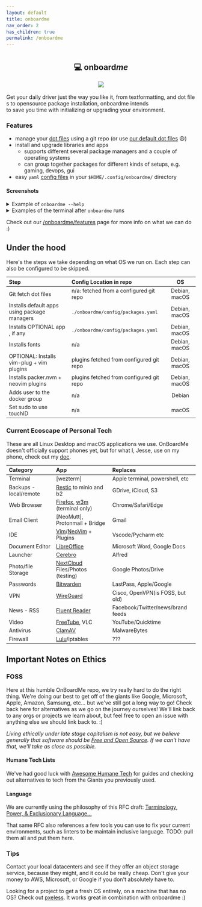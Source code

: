 ```yaml
---
layout: default
title: onboardme
nav_order: 2
has_children: true
permalink: /onboardme
---
```


<h2 align="center">
  <img
    src="https://raw.githubusercontent.com/catppuccin/catppuccin/main/assets/misc/transparent.png"
    height="30"
    width="0px"
  />
  💻 onboard<i>me</i>
  <img
    src="https://raw.githubusercontent.com/catppuccin/catppuccin/main/assets/misc/transparent.png"
    height="30"
    width="0px"
  />
</h2>
<p align="center">
  <a href="https://github.com/jessebot/onboardme/releases">
    <img src="https://img.shields.io/github/v/release/jessebot/onboardme?style=plastic&labelColor=484848&color=3CA324&logo=GitHub&logoColor=white">
  </a>
</p>

Get your daily driver just the way you like it, from textformatting, and dot files to opensource package installation, onboardme intends to save you time with initializing or upgrading your environment.

### Features
- manage your [dot files] using a git repo (or use [our default dot files] 😃)
- install and upgrade libraries and apps
  - supports different several package managers and a couple of operating systems
  - can group together packages for different kinds of setups, e.g. gaming, devops, gui
- easy `yaml` [config files](https://github.com/jessebot/onboardme#configuration) in your `$HOME/.config/onboardme/` directory

#### Screenshots

<details>
  <summary>Example of <code>onboardme --help</code></summary>

<p align="center" width="100%">
<a href="https://raw.githubusercontent.com/jessebot/onboardme/main/docs/onboardme/screenshots/help_text.svg">
<img src="./docs/onboardme/screenshots/help_text.svg" alt='screenshot of full output of onboardme --help'>
</a>
</p>

</details>

<details>
  <summary>Examples of the terminal after <code>onboardme</code> runs</summary>

<p align="center" width="100%">

### Powerline and ls
<img width="90%" src='https://raw.githubusercontent.com/jessebot/onboardme/main/docs/onboardme/screenshots/ls_tree_examples.png' alt='screenshot of powerline and lsd'>

### Powerline with git
<img width="90%" src='https://raw.githubusercontent.com/jessebot/onboardme/main/docs/onboardme/screenshots/git_powerline_example.png' alt='screenshot of powerline and git colors'>

### Image and colors
<img width="90%" src='https://raw.githubusercontent.com/jessebot/onboardme/main/docs/onboardme/screenshots/image_in_terminal.png' alt='screenshot of color samples and image of dog using a computer using sixel'>

### Python virtual env in powerline and cat
<img width="90%" src='https://raw.githubusercontent.com/jessebot/onboardme/main/docs/onboardme/screenshots/python_virtual_env_example.png' alt='screenshot of using bat and python virtual env in powerline'>
</p>

</details>

Check out our [/onboardme/features](https://jessebot.github.io/onboardme/onboardme/features) page for more info on what we can do :)

## Under the hood

Here's the steps we take depending on what OS we run on. Each step can also be configured to be skipped.

| Step                                 | Config Location in repo                  |       OS      |
|:-------------------------------------|:-----------------------------------------|:-------------:|
| Git fetch dot files                  | n/a: fetched from a configured git repo  | Debian, macOS |
| Installs default apps using package managers | `./onboardme/config/packages.yaml`       | Debian, macOS |
| Installs OPTIONAL app , if any       | `./onboardme/config/packages.yaml`       | Debian, macOS |
| Installs fonts                       | n/a                                      | Debian, macOS |
| OPTIONAL: Installs vim-plug + vim plugins      | plugins fetched from configured git repo | Debian, macOS |
| Installs packer.nvm + neovim plugins | plugins fetched from configured git repo | Debian, macOS |
| Adds user to the docker group        | n/a                                      |     Debian    |
| Set sudo to use touchID              | n/a                                      |     macOS    |


### Current Ecoscape of Personal Tech

These are all Linux Desktop and macOS applications we use.
OnBoardMe doesn't officially support phones yet, but for what I, Jesse,
use on my phone, check out my [doc](/onboardme/os/android).

| Category               | App                                | Replaces                          |
|:-----------------------|:-----------------------------------|:----------------------------------|
| Terminal               | [wezterm]                          | Apple terminal, powershell, etc   | 
| Backups - local/remote | [Restic] to minio and b2           | GDrive, iCloud, S3                |
| Web Browser            | [Firefox], [w3m] (terminal only)   | Chrome/Safari/Edge                |
| Email Client           | [NeoMutt], Protonmail + Bridge     | Gmail                             |
| IDE                    | [Vim]/[NeoVim] + Plugins           | Vscode/Pycharm etc                |
| Document Editor        | [LibreOffice]                      | Microsoft Word, Google Docs       |
| Launcher               | [Cerebro]                          | Alfred                            |
| Photo/file Storage     | [NextCloud] Files/Photos (testing) | Google Photos/Drive               |
| Passwords              | [Bitwarden]                        | LastPass, Apple/Google            |
| VPN                    | [WireGuard]                        | Cisco, OpenVPN(is FOSS, but old)  |
| News - RSS             | [Fluent Reader]                    | Facebook/Twitter/news/brand feeds |
| Video                  | [FreeTube], VLC                    | YouTube/Quicktime                 |
| Antivirus              | [ClamAV]                           | MalwareBytes                      |
| Firewall               | [Lulu]/iptables                    | ???                               |

## Important Notes on Ethics

### FOSS
Here at this humble OnBoardMe repo, we try really hard to do the right thing. We're doing our best to get off of the giants like Google, Microsoft, Apple, Amazon, Samsung, etc... but we've still got a long way to go! Check back here for alternatives as we go on the journey ourselves! We'll link back to any orgs or projects we learn about, but feel free to open an issue with anything else we should link back to. :)

  *Living ethically under late stage capitalism is not easy, but we believe generally that software should be [Free and Open Source](https://www.gnu.org/philosophy/free-sw.en.html). If we can't have that, we'll take as close as possible.*

#### Humane Tech Lists
We've had good luck with [Awesome Humane Tech](https://github.com/humanetech-community/awesome-humane-tech) for guides and checking out alternatives to tech from the Giants you previously used.

#### Language
We are currently using the philosophy of this RFC draft:
[Terminology, Power, & Exclusionary Language...](https://datatracker.ietf.org/doc/html/draft-knodel-terminology-10)

That same RFC also references a few tools you can use to fix your current environments, such as linters to be maintain inclusive language. TODO: pull them all and put them here.

### Tips
Contact your local datacenters and see if they offer an object storage service, because they might, and it could be really cheap. Don't give your money to AWS, Microsoft, or Google if you don't absolutely have to.

Looking for a project to get a fresh OS entirely, on a machine that has no OS?
Check out [pxeless](https://github.com/cloudymax/pxeless).
It works great in combination with onboardme :)


<!-- --------------- internal link references ---------------- -->
[documentation]: https://jessebot.github.io/onboardme/onboardme "onboardme documentation"
[help text]: https://raw.githubusercontent.com/jessebot/onboardme/main/docs/onboardme/screenshots/help_text.svg "an svg of the command: onboardme --help"
<!-- --------------- external link references ---------------- -->
[Bitwarden]: https://bitwarden.com/ "bitwarden home page"
[Cerebro]: https://cerebroapp.com/ "cerebro home page"
[ClamAV]: https://www.clamav.net/ "clamav home page"
[Firefox]: https://www.mozilla.org/en-US/firefox "firefox home page"
[Fluent Reader]: https://hyliu.me/fluent-reader/ "fluent reader home page"
[FreeTube]: https://freetubeapp.io "freetube home page"
[LibreOffice]: https://www.libreoffice.org/ "libreoffice hom epage"
[Lulu]: https://objective-see.org/products/lulu.html "lulu home page"
[NeoVim]: https://neovim.org/ "neovim home page"
[NextCloud]: https://nextcloud.com/ "nextcloud home page"
[Restic]: https://restic.net/ "restic home page"
[Vim]: https://www.vim.org/ "vim home page"
[w3m]: https://w3m.sourceforge.net/ "w3m home page"
[WireGuard]: https://www.wireguard.com/ "wireguard home page"
[dot files]: https://en.wikipedia.org/wiki/Hidden_file_and_hidden_directory#Unix_and_Unix-like_environments "wiki entry for dot file explanation"
[our default dot files]: https://github.com/jessebot/dot_files "default dot files for onboardme"
[Getting Started Docs]: https://jessebot.github.io/onboardme/onboardme/getting-started "getting started documentation"
[XDG Base Directory Spec]: https://specifications.freedesktop.org/basedir-spec/latest/ar01s03.html
[vim-plug]: https://github.com/junegunn/vim-plug
[packer]: https://github.com/wbthomason/packer.nvim
